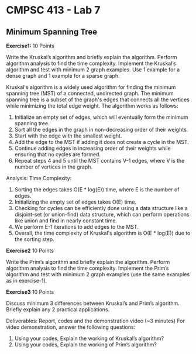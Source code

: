 # CMPSC 413 - Lab 7
## Minimum Spanning Tree

**Exercise1:** 10 Points

Write the Kruskal’s algorithm and briefly explain the algorithm. Perform algorithm analysis to find the time complexity. Implement the Kruskal’s algorithm and test with minimum 2 graph examples. Use 1 example for a dense graph and 1 example for a sparse graph.

Kruskal's algorithm is a widely used algorithm for finding the minimum spanning tree (MST) of a connected, undirected graph. The minimum spanning tree is a subset of the graph's edges that connects all the vertices while minimizing the total edge weight. The algorithm works as follows:

1. Initialize an empty set of edges, which will eventually form the minimum spanning tree. 
2. Sort all the edges in the graph in non-decreasing order of their weights. 
3. Start with the edge with the smallest weight.
4. Add the edge to the MST if adding it does not create a cycle in the MST.
5. Continue adding edges in increasing order of their weights while ensuring that no cycles are formed.
6. Repeat steps 4 and 5 until the MST contains V-1 edges, where V is the number of vertices in the graph.

Analysis:
Time Complexity:

1. Sorting the edges takes O(E * log(E)) time, where E is the number of edges.
2. Initializing the empty set of edges takes O(E) time.
3. Checking for cycles can be efficiently done using a data structure like a disjoint-set (or union-find) data structure, which can perform operations like union and find in nearly constant time.
4. We perform E-1 iterations to add edges to the MST.
5. Overall, the time complexity of Kruskal's algorithm is O(E * log(E)) due to the sorting step.


**Exercise2** 10 Points

Write the Prim’s algorithm and briefly explain the algorithm. Perform algorithm analysis to find the time complexity. Implement the Prim’s algorithm and test with minimum 2 graph examples (use the same examples as in exercise-1).

**Exercise3** 10 Points

Discuss minimum 3 differences between Kruskal’s and Prim’s algorithm. Briefly explain any 2 practical applications.

Deliverables: Report, codes and the demonstration video (~3 minutes)
For video demonstration, answer the following questions:
1. Using your codes, Explain the working of Kruskal’s algorithm?
2. Using your codes, Explain the working of Prim’s algorithm?
